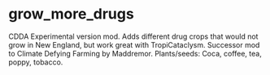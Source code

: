 # grow_more_drugs
 CDDA Experimental version mod. Adds different drug crops that would not grow in New England, but work great with TropiCataclysm. Successor mod to Climate Defying Farming by Maddremor. Plants/seeds: Coca, coffee, tea, poppy, tobacco.
